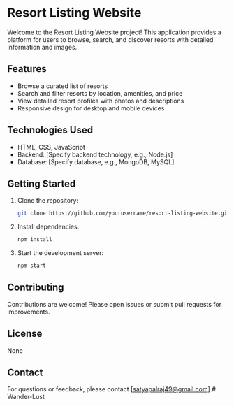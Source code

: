 # Resort Listing Website

Welcome to the Resort Listing Website project! This application provides a platform for users to browse, search, and discover resorts with detailed information and images.

## Features

- Browse a curated list of resorts
- Search and filter resorts by location, amenities, and price
- View detailed resort profiles with photos and descriptions
- Responsive design for desktop and mobile devices

## Technologies Used

- HTML, CSS, JavaScript
- Backend: [Specify backend technology, e.g., Node.js]
- Database: [Specify database, e.g., MongoDB, MySQL]

## Getting Started

1. Clone the repository:
    ```bash
    git clone https://github.com/yourusername/resort-listing-website.git
    ```
2. Install dependencies:
    ```bash
    npm install
    ```
3. Start the development server:
    ```bash
    npm start
    ```

## Contributing

Contributions are welcome! Please open issues or submit pull requests for improvements.

## License

None

## Contact

For questions or feedback, please contact [satyapalraj49@gmail.com].#   W a n d e r - L u s t  
 